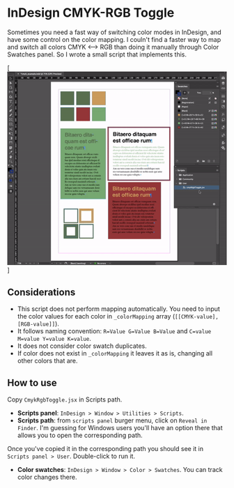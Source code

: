 # InDesign CMYK-RGB Toggle

Sometimes you need a fast way of switching color modes in InDesign, and have some control on the color mapping. I couln't find a faster way to map and switch all colors CMYK <--> RGB than doing it manually through Color Swatches panel. So I wrote a small script that implements this.

[![Example GIF](./docs/cmyk-rgb-toggle.gif)]

## Considerations
- This script does not perform mapping automatically. You need to input the color values for each color in `_colorMapping` array (`[[CMYK-value], [RGB-value]]`).
- It follows naming convention: `R=Value G=Value B=Value` and `C=value M=value Y=value K=value`.
- It does not consider color swatch duplicates.
- If color does not exist in `_colorMapping` it leaves it as is, changing all other colors that are.

## How to use
Copy `CmykRgbToggle.jsx` in Scripts path. 
- __Scripts panel__: `InDesign > Window > Utilities > Scripts`.
- __Scripts path__: from `scripts panel` burger menu, click on `Reveal in Finder`. I'm guessing for Windows users you'll have an option there that allows you to open the corresponding path.

Once you've copied it in the corresponding path you should see it in `Scripts panel > User`. Double-click to run it.

- __Color swatches__: `InDesign > Window > Color > Swatches`. You can track color changes there.